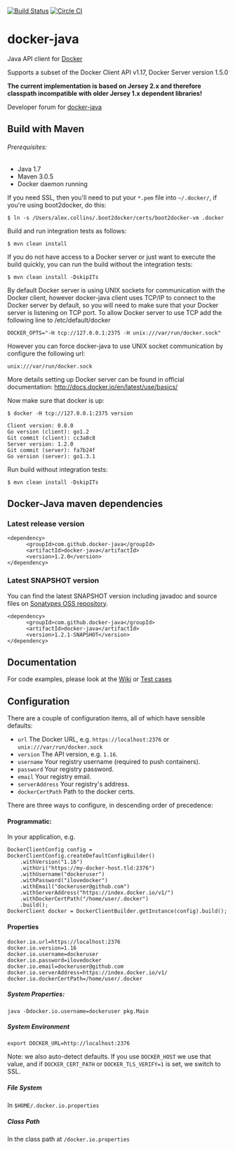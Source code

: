 [![Build Status](https://travis-ci.org/docker-java/docker-java.svg?branch=master)](https://travis-ci.org/docker-java/docker-java)
[![Circle CI](https://circleci.com/gh/docker-java/docker-java.svg?style=svg)](https://circleci.com/gh/docker-java/docker-java)
# docker-java 

Java API client for [Docker](http://docs.docker.io/ "Docker")

Supports a subset of the Docker Client API v1.17, Docker Server version 1.5.0

<b>The current implementation is based on Jersey 2.x and therefore classpath incompatible with older Jersey 1.x dependent libraries!</b>

Developer forum for [docker-java](https://groups.google.com/forum/?hl=de#!forum/docker-java-dev "docker-java")

## Build with Maven

###### Prerequisites:

* Java 1.7
* Maven 3.0.5
* Docker daemon running

If you need SSL, then you'll need to put your `*.pem` file into `~/.docker/`, if you're using boot2docker, do this: 
 
    $ ln -s /Users/alex.collins/.boot2docker/certs/boot2docker-vm .docker

Build and run integration tests as follows:

    $ mvn clean install

If you do not have access to a Docker server or just want to execute the build quickly, you can run the build without the integration tests:

    $ mvn clean install -DskipITs

By default Docker server is using UNIX sockets for communication with the Docker client, however docker-java
client uses TCP/IP to connect to the Docker server by default, so you will need to make sure that your Docker server is
listening on TCP port. To allow Docker server to use TCP add the following line to /etc/default/docker

    DOCKER_OPTS="-H tcp://127.0.0.1:2375 -H unix:///var/run/docker.sock"

However you can force docker-java to use UNIX socket communication by configure the following url:

    unix:///var/run/docker.sock

More details setting up Docker server can be found in official documentation: http://docs.docker.io/en/latest/use/basics/

Now make sure that docker is up:

    $ docker -H tcp://127.0.0.1:2375 version

    Client version: 0.8.0
	Go version (client): go1.2
	Git commit (client): cc3a8c8
	Server version: 1.2.0
	Git commit (server): fa7b24f
	Go version (server): go1.3.1

Run build without integration tests:

    $ mvn clean install -DskipITs

## Docker-Java maven dependencies

### Latest release version

    <dependency>
          <groupId>com.github.docker-java</groupId>
          <artifactId>docker-java</artifactId>
          <version>1.2.0</version>
    </dependency>

### Latest SNAPSHOT version
You can find the latest SNAPSHOT version including javadoc and source files on [Sonatypes OSS repository](https://oss.sonatype.org/content/groups/public/com/github/docker-java/docker-java/).


    <dependency>
          <groupId>com.github.docker-java</groupId>
          <artifactId>docker-java</artifactId>
          <version>1.2.1-SNAPSHOT</version>
    </dependency>

## Documentation

For code examples, please look at the [Wiki](https://github.com/docker-java/docker-java/wiki) or [Test cases](https://github.com/docker-java/docker-java/tree/master/src/test/java/com/github/dockerjava/core/command "Test cases")

## Configuration

There are a couple of configuration items, all of which have sensible defaults:

* `url` The Docker URL, e.g. `https://localhost:2376` or `unix:///var/run/docker.sock`
* `version` The API version, e.g. `1.16`.
* `username` Your registry username (required to push containers).
* `password` Your registry password.
* `email` Your registry email.
* `serverAddress` Your registry's address.
* `dockerCertPath` Path to the docker certs.

There are three ways to configure, in descending order of precedence:

#### Programmatic:
In your application, e.g.

    DockerClientConfig config = DockerClientConfig.createDefaultConfigBuilder()
        .withVersion("1.16")
        .withUri("https://my-docker-host.tld:2376")
        .withUsername("dockeruser")
        .withPassword("ilovedocker")
        .withEmail("dockeruser@github.com")
        .withServerAddress("https://index.docker.io/v1/")
        .withDockerCertPath("/home/user/.docker")
        .build();
    DockerClient docker = DockerClientBuilder.getInstance(config).build();

#### Properties

    docker.io.url=https://localhost:2376
    docker.io.version=1.16
    docker.io.username=dockeruser
    docker.io.password=ilovedocker
    docker.io.email=dockeruser@github.com
    docker.io.serverAddress=https://index.docker.io/v1/
    docker.io.dockerCertPath=/home/user/.docker


##### System Properties:

    java -Ddocker.io.username=dockeruser pkg.Main

##### System Environment

    export DOCKER_URL=http://localhost:2376

Note: we also auto-detect defaults. If you use `DOCKER_HOST` we use that value, and if `DOCKER_CERT_PATH` or `DOCKER_TLS_VERIFY=1` is set, we switch to SSL.

##### File System

In `$HOME/.docker.io.properties`

##### Class Path

In the class path at `/docker.io.properties`
    
